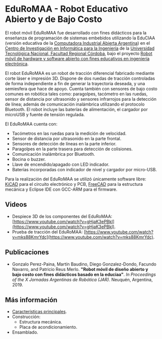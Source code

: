# EduRoMAA - Robot Educativo Abierto y de Bajo Costo

El robot móvil EduRoMAA fue desarrollado con fines didácticos para la enseñanza de programación de sistemas embebidos utilizando la EduCIAA (versión educativa de la [Computadora Industrial Abierta Argentina](http://www.proyecto-ciaa.com.ar/)) en el [Centro de Investigación en Informática para la Ingeniería](http://ciii.frc.utn.edu.ar/PublicacionesCIII) de la [Universidad Tecnológica Nacional, Facultad Regional Córdoba](https://www.frc.utn.edu.ar/), bajo el proyecto [Robot móvil de hardware y software abierto con fines educativos en ingeniería electrónica](https://ciii.frc.utn.edu.ar/ciii/proyecto-utn4884/).

El robot EduRoMAA es un robot de tracción diferencial fabricado mediante corte láser e impresión 3D. 
Dispone de dos ruedas de tracción controladas de forma independiente a fin de generar la trayectoria deseada, y una semiesfera que hace de apoyo. 
Cuenta también con sensores de bajo costo comunes en robótica tales como: paragolpes, tacómetro en las ruedas, sensor de distancia por ultrasonido y sensores infrarrojos para la detección de línea; además de comunicación inalámbrica utilizando el protocolo Bluetooth. 
El robot incluye las baterías de alimentación, el cargador por microUSB y fuente de tensión regulada.

El EduRoMAA cuenta con:
  * Tacómetros en las ruedas para la medición de velocidad.
  * Sensor de distancia por ultrasonido en la parte frontal.
  * Sensores de detección de líneas en la parte inferior.
  * Paragolpes en la parte trasera para detección de colisiones.
  * Comunicación inalámbrica por Bluetooth.
  * Bocina o buzzer.
  * Llave de encendido/apagado con LED indicador.
  * Baterías incorporadas con indicador de nivel y cargador por micro-USB.

Para la realización del EduRoMAA se utilizó únicamente software libre: [KiCAD](https://www.kicad.org/) para el circuito electrónico y PCB, [FreeCAD](https://www.freecadweb.org/) para la estructura mecánica y Eclipse IDE con GCC-ARM para el firmware.


## Videos

  * Despiece 3D de los componentes del EduRoMAA: [https://www.youtube.com/watch?v=gHjaK3ePBkI](https://www.youtube.com/watch?v=gHjaK3ePBkI).
  * Prueba de tracción del EduRoMAA: [https://www.youtube.com/watch?v=mks88KmrYdc](https://www.youtube.com/watch?v=mks88KmrYdc).

## Publicaciones
  * Gonzalo Perez-Paina, Martín Baudino, Diego Gonzalez-Dondo, Facundo Navarro, and Patricio Reus Merlo. **"Robot móvil de diseño abierto y bajo costo con fines didácticos basado en la educiaa"**. _In Proceedings of the X Jornadas Argentinas de Robótica (JAR)_. Neuquén, Argentina, 2019.

## Más información
  * [Características principales](doc/Caracteristicas.md).
  * Construcción:
    - Estructura mecánica.
    - Placa de acondicionamiento.
  * Ensamblado.

